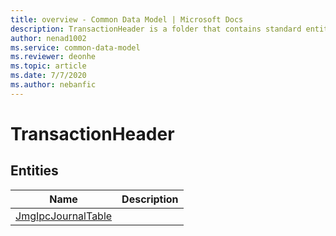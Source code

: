 ```yaml
---
title: overview - Common Data Model | Microsoft Docs
description: TransactionHeader is a folder that contains standard entities related to the Common Data Model.
author: nenad1002
ms.service: common-data-model
ms.reviewer: deonhe
ms.topic: article
ms.date: 7/7/2020
ms.author: nebanfic
---
```


# TransactionHeader


## Entities

|Name|Description|
|---|---|
|[JmgIpcJournalTable](JmgIpcJournalTable.md)||
